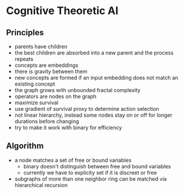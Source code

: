 # Cognitive Theoretic AI

## Principles

- parents have children
- the best children are absorbed into a new parent and the process repeats
- concepts are embeddings
- there is gravity between them
- new concepts are formed if an input embedding does not match an existing concept
- the graph grows with unbounded fractal complexity
- operators are nodes on the graph
- maximize survival
- use gradient of survival proxy to determine action selection
- not linear hierarchy, instead some nodes stay on or off for longer durations before changing
- try to make it work with binary for efficiency

## Algorithm

- a node matches a set of free or bound variables
  - binary doesn't distinguish between free and bound variables
  - currently we have to explicity set if it is discreet or free
- subgraphs of more than one neighbor ring can be matched via hierarchical recursion